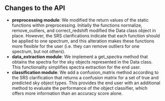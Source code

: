 ## Changes to the API

- **preprocessing module**: We modified the return values of the static functions within 
preprocessing.  Initially the functions normalize, remove_outliers, and correct_redshift
modified the Data class object in place.  However, the SRS clarifications indicate that
each function should be applied to one spectrum, and this alteration makes these
functions more flexible for the user (i.e. they can remove outliers for one spectrum,
but not others).
- **data_extraction module**: We implement a get_spectra method that obtains the spectra 
for the sky objects represented in the Data class. This functionality simplifies
spectra extraction for the end user. 
- **classification module**: We add a confusion_matrix method according to the 
SRS clarification that returns a confusion matrix for a set of true and predicted
sky object types.  This provides the end user with an additional method to 
evaluate the performance of the object classifier, which offers more information
than an accuracy score alone. 